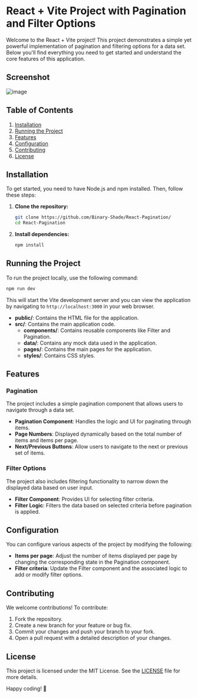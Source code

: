 # React + Vite Project with Pagination and Filter Options

Welcome to the React + Vite project! This project demonstrates a simple yet powerful implementation of pagination and filtering options for a data set. Below you'll find everything you need to get started and understand the core features of this application.

## Screenshot

![image](https://github.com/Binary-Shade/React-Pagination/assets/115919438/effa8507-bac5-4b93-ae14-2521e55e9a22)

## Table of Contents

1. [Installation](#installation)
2. [Running the Project](#running-the-project)
3. [Features](#features)
4. [Configuration](#configuration)
5. [Contributing](#contributing)
6. [License](#license)

## Installation

To get started, you need to have Node.js and npm installed. Then, follow these steps:

1. **Clone the repository:**

    ```bash
    git clone https://github.com/Binary-Shade/React-Pagination/
    cd React-Pagination
    ```

2. **Install dependencies:**

    ```bash
    npm install
    ```

## Running the Project

To run the project locally, use the following command:

```bash
npm run dev
```

This will start the Vite development server and you can view the application by navigating to `http://localhost:3000` in your web browser.

- **public/**: Contains the HTML file for the application.
- **src/**: Contains the main application code.
  - **components/**: Contains reusable components like Filter and Pagination.
  - **data/**: Contains any mock data used in the application.
  - **pages/**: Contains the main pages for the application.
  - **styles/**: Contains CSS styles.

## Features

### Pagination

The project includes a simple pagination component that allows users to navigate through a data set.

- **Pagination Component**: Handles the logic and UI for paginating through items.
- **Page Numbers**: Displayed dynamically based on the total number of items and items per page.
- **Next/Previous Buttons**: Allow users to navigate to the next or previous set of items.

### Filter Options

The project also includes filtering functionality to narrow down the displayed data based on user input.

- **Filter Component**: Provides UI for selecting filter criteria.
- **Filter Logic**: Filters the data based on selected criteria before pagination is applied.

## Configuration

You can configure various aspects of the project by modifying the following:

- **Items per page**: Adjust the number of items displayed per page by changing the corresponding state in the Pagination component.
- **Filter criteria**: Update the Filter component and the associated logic to add or modify filter options.

## Contributing

We welcome contributions! To contribute:

1. Fork the repository.
2. Create a new branch for your feature or bug fix.
3. Commit your changes and push your branch to your fork.
4. Open a pull request with a detailed description of your changes.

## License

This project is licensed under the MIT License. See the [LICENSE](LICENSE) file for more details.


Happy coding! 🚀
